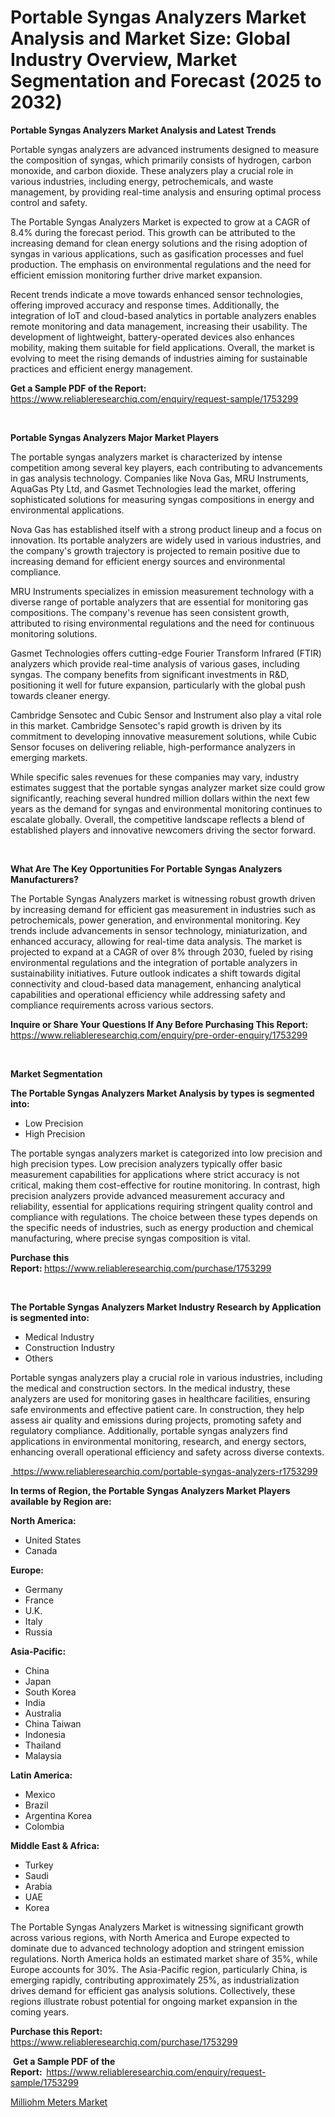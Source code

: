 <p><h1>Portable Syngas Analyzers Market Analysis and Market Size: Global Industry Overview, Market Segmentation and Forecast (2025 to 2032)</h1></p><p><strong>Portable Syngas Analyzers Market Analysis and Latest Trends</strong></p>
<p><p>Portable syngas analyzers are advanced instruments designed to measure the composition of syngas, which primarily consists of hydrogen, carbon monoxide, and carbon dioxide. These analyzers play a crucial role in various industries, including energy, petrochemicals, and waste management, by providing real-time analysis and ensuring optimal process control and safety.</p><p>The Portable Syngas Analyzers Market is expected to grow at a CAGR of 8.4% during the forecast period. This growth can be attributed to the increasing demand for clean energy solutions and the rising adoption of syngas in various applications, such as gasification processes and fuel production. The emphasis on environmental regulations and the need for efficient emission monitoring further drive market expansion.</p><p>Recent trends indicate a move towards enhanced sensor technologies, offering improved accuracy and response times. Additionally, the integration of IoT and cloud-based analytics in portable analyzers enables remote monitoring and data management, increasing their usability. The development of lightweight, battery-operated devices also enhances mobility, making them suitable for field applications. Overall, the market is evolving to meet the rising demands of industries aiming for sustainable practices and efficient energy management.</p></p>
<p><strong>Get a Sample PDF of the Report:&nbsp;</strong> <a href="https://www.reliableresearchiq.com/enquiry/request-sample/1753299?utm_campaign=3066&utm_medium=2&utm_source=Github&utm_content=ia&utm_term=09042025&utm_id=portable-syngas-analyzers">https://www.reliableresearchiq.com/enquiry/request-sample/1753299</a></p>
<p>&nbsp;</p>
<p><strong>Portable Syngas Analyzers Major Market Players</strong></p>
<p><p>The portable syngas analyzers market is characterized by intense competition among several key players, each contributing to advancements in gas analysis technology. Companies like Nova Gas, MRU Instruments, AquaGas Pty Ltd, and Gasmet Technologies lead the market, offering sophisticated solutions for measuring syngas compositions in energy and environmental applications. </p><p>Nova Gas has established itself with a strong product lineup and a focus on innovation. Its portable analyzers are widely used in various industries, and the company's growth trajectory is projected to remain positive due to increasing demand for efficient energy sources and environmental compliance.</p><p>MRU Instruments specializes in emission measurement technology with a diverse range of portable analyzers that are essential for monitoring gas compositions. The company's revenue has seen consistent growth, attributed to rising environmental regulations and the need for continuous monitoring solutions.</p><p>Gasmet Technologies offers cutting-edge Fourier Transform Infrared (FTIR) analyzers which provide real-time analysis of various gases, including syngas. The company benefits from significant investments in R&D, positioning it well for future expansion, particularly with the global push towards cleaner energy.</p><p>Cambridge Sensotec and Cubic Sensor and Instrument also play a vital role in this market. Cambridge Sensotec's rapid growth is driven by its commitment to developing innovative measurement solutions, while Cubic Sensor focuses on delivering reliable, high-performance analyzers in emerging markets.</p><p>While specific sales revenues for these companies may vary, industry estimates suggest that the portable syngas analyzer market size could grow significantly, reaching several hundred million dollars within the next few years as the demand for syngas and environmental monitoring continues to escalate globally. Overall, the competitive landscape reflects a blend of established players and innovative newcomers driving the sector forward.</p></p>
<p>&nbsp;</p>
<p><strong>What Are The Key Opportunities For Portable Syngas Analyzers Manufacturers?</strong></p>
<p><p>The Portable Syngas Analyzers market is witnessing robust growth driven by increasing demand for efficient gas measurement in industries such as petrochemicals, power generation, and environmental monitoring. Key trends include advancements in sensor technology, miniaturization, and enhanced accuracy, allowing for real-time data analysis. The market is projected to expand at a CAGR of over 8% through 2030, fueled by rising environmental regulations and the integration of portable analyzers in sustainability initiatives. Future outlook indicates a shift towards digital connectivity and cloud-based data management, enhancing analytical capabilities and operational efficiency while addressing safety and compliance requirements across various sectors.</p></p>
<p><strong>Inquire or Share Your Questions If Any Before Purchasing This Report:</strong> <a href="https://www.reliableresearchiq.com/enquiry/pre-order-enquiry/1753299?utm_campaign=3066&utm_medium=2&utm_source=Github&utm_content=ia&utm_term=09042025&utm_id=portable-syngas-analyzers">https://www.reliableresearchiq.com/enquiry/pre-order-enquiry/1753299</a></p>
<p>&nbsp;</p>
<p><strong>Market Segmentation</strong></p>
<p><strong>The Portable Syngas Analyzers Market Analysis by types is segmented into:</strong></p>
<p><ul><li>Low Precision</li><li>High Precision</li></ul></p>
<p><p>The portable syngas analyzers market is categorized into low precision and high precision types. Low precision analyzers typically offer basic measurement capabilities for applications where strict accuracy is not critical, making them cost-effective for routine monitoring. In contrast, high precision analyzers provide advanced measurement accuracy and reliability, essential for applications requiring stringent quality control and compliance with regulations. The choice between these types depends on the specific needs of industries, such as energy production and chemical manufacturing, where precise syngas composition is vital.</p></p>
<p><strong>Purchase this Report:&nbsp;</strong><a href="https://www.reliableresearchiq.com/purchase/1753299?utm_campaign=3066&utm_medium=2&utm_source=Github&utm_content=ia&utm_term=09042025&utm_id=portable-syngas-analyzers">https://www.reliableresearchiq.com/purchase/1753299</a></p>
<p>&nbsp;</p>
<p><strong>The Portable Syngas Analyzers Market Industry Research by Application is segmented into:</strong></p>
<p><ul><li>Medical Industry</li><li>Construction Industry</li><li>Others</li></ul></p>
<p><p>Portable syngas analyzers play a crucial role in various industries, including the medical and construction sectors. In the medical industry, these analyzers are used for monitoring gases in healthcare facilities, ensuring safe environments and effective patient care. In construction, they help assess air quality and emissions during projects, promoting safety and regulatory compliance. Additionally, portable syngas analyzers find applications in environmental monitoring, research, and energy sectors, enhancing overall operational efficiency and safety across diverse contexts.</p></p>
<p><a href="https://www.reliableresearchiq.com/portable-syngas-analyzers-r1753299?utm_campaign=3066&utm_medium=2&utm_source=Github&utm_content=ia&utm_term=09042025&utm_id=portable-syngas-analyzers">&nbsp;https://www.reliableresearchiq.com/portable-syngas-analyzers-r1753299</a></p>
<p><strong>In terms of Region, the Portable Syngas Analyzers Market Players available by Region are:</strong></p>
<p>
    <p> <strong> North America: </strong>
        <ul>
            <li>United States</li>
            <li>Canada</li>
        </ul>
        </p> 
    <p> <strong> Europe: </strong>
        <ul>
            <li>Germany</li>
            <li>France</li>
            <li>U.K.</li>
            <li>Italy</li>
            <li>Russia</li>
        </ul>
        </p> 
    <p> <strong> Asia-Pacific: </strong>
        <ul>
            <li>China</li>
            <li>Japan</li>
            <li>South Korea</li>
            <li>India</li>
            <li>Australia</li>
            <li>China Taiwan</li>
            <li>Indonesia</li>
            <li>Thailand</li>
            <li>Malaysia</li>
        </ul>
        </p> 
    <p> <strong> Latin America: </strong>
        <ul>
            <li>Mexico</li>
            <li>Brazil</li>
            <li>Argentina Korea</li>
            <li>Colombia</li>
        </ul>
        </p> 
    <p> <strong> Middle East & Africa: </strong>
        <ul>
            <li>Turkey</li>
            <li>Saudi</li>
            <li>Arabia</li>
            <li>UAE</li>
            <li>Korea</li>
        </ul>
    </p>
    </p>
<p><p>The Portable Syngas Analyzers Market is witnessing significant growth across various regions, with North America and Europe expected to dominate due to advanced technology adoption and stringent emission regulations. North America holds an estimated market share of 35%, while Europe accounts for 30%. The Asia-Pacific region, particularly China, is emerging rapidly, contributing approximately 25%, as industrialization drives demand for efficient gas analysis solutions. Collectively, these regions illustrate robust potential for ongoing market expansion in the coming years.</p></p>
<p><strong>Purchase this Report: </strong><a href="https://www.reliableresearchiq.com/purchase/1753299?utm_campaign=3066&utm_medium=2&utm_source=Github&utm_content=ia&utm_term=09042025&utm_id=portable-syngas-analyzers">https://www.reliableresearchiq.com/purchase/1753299</a></p>
<p>&nbsp;<strong>Get a Sample PDF of the Report:&nbsp;&nbsp;</strong><a href="https://www.reliableresearchiq.com/enquiry/request-sample/1753299?utm_campaign=3066&utm_medium=2&utm_source=Github&utm_content=ia&utm_term=09042025&utm_id=portable-syngas-analyzers">https://www.reliableresearchiq.com/enquiry/request-sample/1753299</a></p>
<p><strong></strong></p>
<p><p><a href="https://github.com/rumaskdallys2/Market-Research-Report-List-1/blob/main/milliohm-meters-market.md?utm_campaign=3066&utm_medium=2&utm_source=Github&utm_content=ia&utm_term=09042025&utm_id=portable-syngas-analyzers">Milliohm Meters Market</a></p></p>